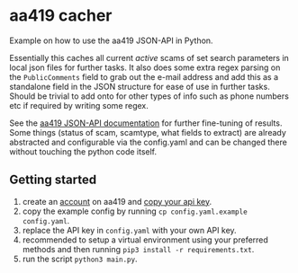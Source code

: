 # aa419 cacher

Example on how to use the aa419 JSON-API in Python.

Essentially this caches all current *active* scams of set search parameters in local json files for further tasks. It also does some extra regex parsing on the `PublicComments` field to grab out the e-mail address and add this as a standalone field in the JSON structure for ease of use in further tasks. Should be trivial to add onto for other types of info such as phone numbers etc if required by writing some regex.

See the [aa419 JSON-API documentation](https://www.aa419.org/jsonapi/) for further fine-tuning of results. Some things (status of scam, scamtype, what fields to extract) are already abstracted and configurable via the config.yaml and can be changed there without touching the python code itself.

## Getting started

1. create an [account](https://db.aa419.org/signup.php) on aa419 and [copy your api key](https://db.aa419.org/login.php).
2. copy the example config by running `cp config.yaml.example config.yaml`.
3. replace the API key in `config.yaml` with your own API key.
4. recommended to setup a virtual environment using your preferred methods and then running `pip3 install -r requirements.txt`.
5. run the script `python3 main.py`.
